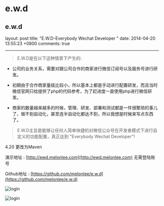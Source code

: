 e.w.d
=====

e.w.d
---
layout: post
title: "E.W.D-Everybody Wechat Developer "
date: 2014-04-20 13:55:23 +0800
comments: true

---
>E.W.D是在以下这种情景下产生的:

* 公司的业务关系，需要对跟公司合作的商家进行微信订阅号以及服务号进行研发。

* 初期由于合作商家量级比较小，所以基本上都是手动进行配置研发，而且当时微信官网只给提供了php的代码参考，为了赶进度一直使用php进行微信研发。

* 商家的数量越来越多的时候，管理、研发、部署和测试都是一件很繁琐的事儿了，做不到自动化，甚至连半自动化都达不到，所以我想是时候来写点东西了。

>E.W.D主旨是能够让任何人简单快捷的对微信公众号在开发者模式下进行自定义的功能配置，真正达到 "Everybody Wechat Developer"!


4.20 更改为Maven 


演示地址 : [http://ewd.melonlee.com](http://ewd.melonlee.com) 无需登陆账号

Github地址 : [https://github.com/melonlee/e.w.d](https://github.com/melonlee/e.w.d)


![login](http://ww3.sinaimg.cn/large/775c483ftw1efhj5psj30j20rq0fz0tc.jpg)

![login](http://ww1.sinaimg.cn/large/775c483ftw1efhj5qotyzj20yv0g6abe.jpg)